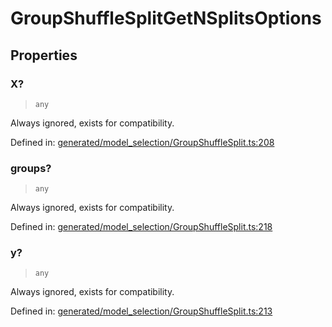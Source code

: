 # GroupShuffleSplitGetNSplitsOptions

## Properties

### X?

> `any`

Always ignored, exists for compatibility.

Defined in:  [generated/model\_selection/GroupShuffleSplit.ts:208](https://github.com/transitive-bullshit/scikit-learn-ts/blob/b59c1ff/packages/sklearn/src/generated/model_selection/GroupShuffleSplit.ts#L208)

### groups?

> `any`

Always ignored, exists for compatibility.

Defined in:  [generated/model\_selection/GroupShuffleSplit.ts:218](https://github.com/transitive-bullshit/scikit-learn-ts/blob/b59c1ff/packages/sklearn/src/generated/model_selection/GroupShuffleSplit.ts#L218)

### y?

> `any`

Always ignored, exists for compatibility.

Defined in:  [generated/model\_selection/GroupShuffleSplit.ts:213](https://github.com/transitive-bullshit/scikit-learn-ts/blob/b59c1ff/packages/sklearn/src/generated/model_selection/GroupShuffleSplit.ts#L213)

